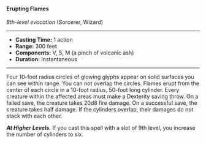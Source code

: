 #### Erupting Flames
*8th-level evocation* (Sorcerer, Wizard)
___
- **Casting Time:** 1 action
- **Range:** 300 feet
- **Components:** V, S, M (a pinch of volcanic ash)
- **Duration:** Instantaneous
---
Four 10-foot radius circles of glowing glyphs appear on solid surfaces you can see within range. You can not overlap the circles. Flames erupt from the center of each circle in a 10-foot radius, 50-foot long cylinder. Every creature within the affected areas must make a Dexterity saving throw. On a failed save, the creature takes 20d8 fire damage. On a successful save, the creature takes half damage. If the cylinders overlap, their damages do not stack with each other.

***At Higher Levels.*** If you cast this spell with a slot of 9th level, you increase the number of cylinders to six.
